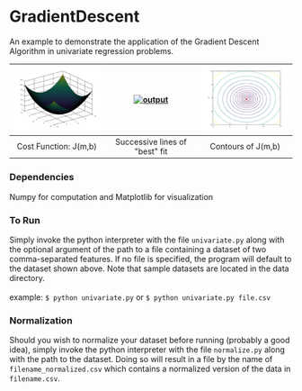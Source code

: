# GradientDescent
An example to demonstrate the application of the Gradient Descent Algorithm in univariate regression problems. 

| [![surface](images/surface.png)]() | [![output](images/output.gif)]()| [![contours](images/contours.png)]()|
|:---:|:---:|:---:|
| Cost Function: J(m,b) | Successive lines of "best" fit| Contours of J(m,b)|

### Dependencies
Numpy for computation and Matplotlib for visualization

### To Run
Simply invoke the python interpreter with the file `univariate.py` along with the optional argument of the path to a file containing a dataset of two comma-separated features. If no file is specified, the program will default to the dataset shown above. Note that sample datasets are located in the data directory.
<br><br>
example: `$ python univariate.py` or `$ python univariate.py file.csv`

### Normalization
Should you wish to normalize your dataset before running (probably a good idea), simply invoke the python interpreter with the file `normalize.py` along with the path to the dataset. Doing so will result in a file by the name of `filename_normalized.csv` which contains a normalized version of the data in `filename.csv`. 

